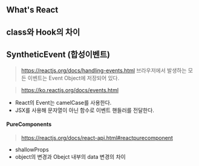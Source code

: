 ## What's React

## class와 Hook의 차이

## SyntheticEvent (합성이벤트)

> https://reactjs.org/docs/handling-events.html
> 브라우저에서 발생하는 모든 이벤트는 Event Object에 저장되어 있다.

> https://ko.reactjs.org/docs/events.html

- React의 Event는 camelCase를 사용한다.
- JSX를 사용해 문자열이 아닌 함수로 이벤트 핸들러를 전달한다.

#### PureComponents

> https://reactjs.org/docs/react-api.html#reactpurecomponent

- shallowProps
- object의 변경과 Obejct 내부의 data 변경의 차이
